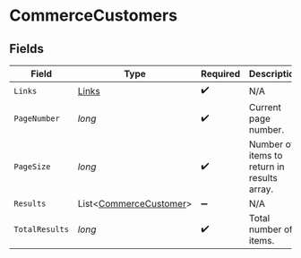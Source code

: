 # CommerceCustomers


## Fields

| Field                                                             | Type                                                              | Required                                                          | Description                                                       |
| ----------------------------------------------------------------- | ----------------------------------------------------------------- | ----------------------------------------------------------------- | ----------------------------------------------------------------- |
| `Links`                                                           | [Links](../../Models/Shared/Links.md)                             | :heavy_check_mark:                                                | N/A                                                               |
| `PageNumber`                                                      | *long*                                                            | :heavy_check_mark:                                                | Current page number.                                              |
| `PageSize`                                                        | *long*                                                            | :heavy_check_mark:                                                | Number of items to return in results array.                       |
| `Results`                                                         | List<[CommerceCustomer](../../Models/Shared/CommerceCustomer.md)> | :heavy_minus_sign:                                                | N/A                                                               |
| `TotalResults`                                                    | *long*                                                            | :heavy_check_mark:                                                | Total number of items.                                            |